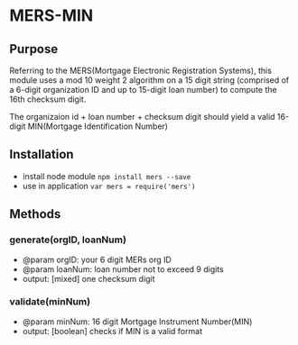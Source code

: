 # MERS-MIN

## Purpose
Referring to the MERS(Mortgage Electronic Registration Systems), this module uses a mod 10 weight 2 algorithm on a 15 digit string (comprised of a 6-digit organization ID and up to 15-digit loan number) to compute the 16th checksum digit.

The organizaion id + loan number + checksum digit should yield a valid 16-digit MIN(Mortgage Identification Number)

## Installation
* install node module `npm install mers --save`
* use in application `var mers = require('mers')`

## Methods

### generate(orgID, loanNum)
* @param orgID: your 6 digit MERs org ID
* @param loanNum: loan number not to exceed 9 digits
* output: [mixed] one checksum digit

### validate(minNum)
* @param minNum: 16 digit Mortgage Instrument Number(MIN)
* output: [boolean] checks if MIN is a valid format
